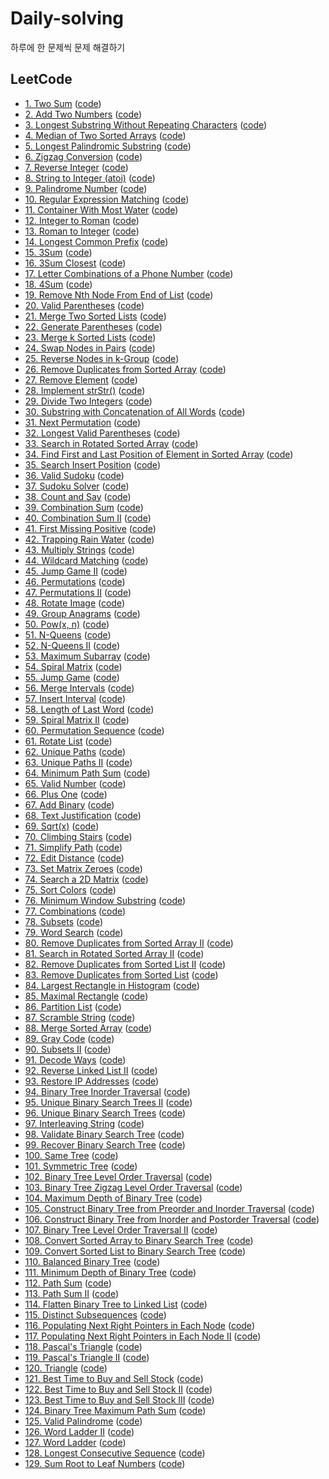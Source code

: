 # Daily-solving
하루에 한 문제씩 문제 해결하기

## LeetCode
- [1. Two Sum](https://leetcode.com/problems/two-sum/) ([code](./leetcode/two-sum.kt))
- [2. Add Two Numbers](https://leetcode.com/problems/add-two-numbers) ([code](./leetcode/add-two-numbers.kt))
- [3. Longest Substring Without Repeating Characters](https://leetcode.com/problems/longest-substring-without-repeating-characters/) ([code](./leetcode/longest-substring-without-repeating-characters.kt))
- [4. Median of Two Sorted Arrays](https://leetcode.com/problems/median-of-two-sorted-arrays/) ([code](./leetcode/median-of-two-sorted-arrays.kt))
- [5. Longest Palindromic Substring](https://leetcode.com/problems/longest-palindromic-substring) ([code](./leetcode/longest-palindromic-substring.kt))
- [6. Zigzag Conversion](https://leetcode.com/problems/zigzag-conversion) ([code](./leetcode/zigzag-conversion.kt))
- [7. Reverse Integer](https://leetcode.com/problems/reverse-integer) ([code](./leetcode/reverse-integer.kt))
- [8. String to Integer (atoi)](https://leetcode.com/problems/string-to-integer-atoi) ([code](./leetcode/string-to-integer-atoi.kt))
- [9. Palindrome Number](https://leetcode.com/problems/palindrome-number) ([code](./leetcode/palindrome-number.kt))
- [10. Regular Expression Matching](https://leetcode.com/problems/regular-expression-matching) ([code](./leetcode/regular-expression-matching.kt))
- [11. Container With Most Water](https://leetcode.com/problems/container-with-most-water) ([code](./leetcode/container-with-most-water.kt))
- [12. Integer to Roman](https://leetcode.com/problems/integer-to-roman) ([code](./leetcode/integer-to-roman.kt))
- [13. Roman to Integer](https://leetcode.com/problems/roman-to-integer) ([code](./leetcode/roman-to-integer.kt))
- [14. Longest Common Prefix](https://leetcode.com/problems/longest-common-prefix) ([code](./leetcode/longest-common-prefix.kt))
- [15. 3Sum](https://leetcode.com/problems/3sum) ([code](./leetcode/3sum.kt))
- [16. 3Sum Closest](https://leetcode.com/problems/3sum-closest) ([code](./leetcode/3sum-closest.kt))
- [17. Letter Combinations of a Phone Number](https://leetcode.com/problems/letter-combinations-of-a-phone-number) ([code](./leetcode/letter-combinations-of-a-phone-number.kt))
- [18. 4Sum](https://leetcode.com/problems/4sum) ([code](./leetcode/4sum.kt))
- [19. Remove Nth Node From End of List](https://leetcode.com/problems/remove-nth-node-from-end-of-list/) ([code](./leetcode/remove-nth-node-from-end-of-list.kt))
- [20. Valid Parentheses](https://leetcode.com/problems/valid-parentheses/) ([code](./leetcode/valid-parentheses.kt))
- [21. Merge Two Sorted Lists](https://leetcode.com/problems/merge-two-sorted-lists) ([code](./leetcode/merge-two-sorted-lists.kt))
- [22. Generate Parentheses](https://leetcode.com/problems/generate-parentheses) ([code](./leetcode/generate-parentheses.kt))
- [23. Merge k Sorted Lists](https://leetcode.com/problems/merge-k-sorted-lists) ([code](./leetcode/merge-k-sorted-lists.kt))
- [24. Swap Nodes in Pairs](https://leetcode.com/problems/swap-nodes-in-pairs) ([code](./leetcode/swap-nodes-in-pairs.kt))
- [25. Reverse Nodes in k-Group](https://leetcode.com/problems/reverse-nodes-in-k-group) ([code](./leetcode/reverse-nodes-in-k-group.kt))
- [26. Remove Duplicates from Sorted Array](https://leetcode.com/problems/remove-duplicates-from-sorted-array) ([code](./leetcode/remove-duplicates-from-sorted-array.kt))
- [27. Remove Element](https://leetcode.com/problems/remove-element/submissions/) ([code](./leetcode/remove-element.kt))
- [28. Implement strStr()](https://leetcode.com/problems/implement-strstr) ([code](./leetcode/implement-strstr.kt))
- [29. Divide Two Integers](https://leetcode.com/problems/divide-two-integers) ([code](./leetcode/divide-two-integers.kt))
- [30. Substring with Concatenation of All Words](https://leetcode.com/problems/substring-with-concatenation-of-all-words/) ([code](./leetcode/substring-with-concatenation-of-all-words.kt))
- [31. Next Permutation](https://leetcode.com/problems/next-permutation) ([code](./leetcode/next-permutation.kt))
- [32. Longest Valid Parentheses](https://leetcode.com/problems/longest-valid-parentheses) ([code](./leetcode/longest-valid-parentheses.kt))
- [33. Search in Rotated Sorted Array](https://leetcode.com/problems/search-in-rotated-sorted-array/) ([code](./leetcode/search-in-rotated-sorted-array.kt))
- [34. Find First and Last Position of Element in Sorted Array](https://leetcode.com/problems/find-first-and-last-position-of-element-in-sorted-array) ([code](./leetcode/find-first-and-last-position-of-element-in-sorted-array.kt))
- [35. Search Insert Position](https://leetcode.com/problems/search-insert-position) ([code](./leetcode/search-insert-position.kt))
- [36. Valid Sudoku](https://leetcode.com/problems/valid-sudoku) ([code](./leetcode/valid-sudoku.kt))
- [37. Sudoku Solver](https://leetcode.com/problems/sudoku-solver/) ([code](./leetcode/sudoku-solver.kt))
- [38. Count and Say](https://leetcode.com/problems/count-and-say) ([code](./leetcode/count-and-say.kt))
- [39. Combination Sum](https://leetcode.com/problems/combination-sum) ([code](./leetcode/combination-sum.kt))
- [40. Combination Sum II](https://leetcode.com/problems/combination-sum-2) ([code](./leetcode/combination-sum-2.kt))
- [41. First Missing Positive](https://leetcode.com/problems/first-missing-positive) ([code](./leetcode/first-missing-positive.kt))
- [42. Trapping Rain Water](https://leetcode.com/problems/trapping-rain-water/) ([code](./leetcode/trapping-rain-water.kt))
- [43. Multiply Strings](https://leetcode.com/problems/multiply-strings/submissions/) ([code](./leetcode/multiply-strings.kt))
- [44. Wildcard Matching](https://leetcode.com/problems/wildcard-matching/) ([code](./leetcode/wildcard-matching.kt))
- [45. Jump Game II](https://leetcode.com/problems/jump-game-ii/) ([code](./leetcode/jump-game-ii.kt))
- [46. Permutations](https://leetcode.com/problems/permutations) ([code](./leetcode/permutations.kt))
- [47. Permutations II](https://leetcode.com/problems/permutations-ii) ([code](./leetcode/permutations-ii.kt))
- [48. Rotate Image](https://leetcode.com/problems/rotate-image) ([code](./leetcode/rotate-image.kt))
- [49. Group Anagrams](https://leetcode.com/problems/group-anagrams) ([code](./leetcode/group-anagrams.kt))
- [50. Pow(x, n)](https://leetcode.com/problems/powx-n) ([code](./leetcode/powx-n.kt))
- [51. N-Queens](https://leetcode.com/problems/n-queens) ([code](./leetcode/n-queens.kt))
- [52. N-Queens II](https://leetcode.com/problems/n-queens-ii/) ([code](./leetcode/n-queens-ii.kt))
- [53. Maximum Subarray](https://leetcode.com/problems/maximum-subarray) ([code](./leetcode/maximum-subarray.kt))
- [54. Spiral Matrix](https://leetcode.com/problems/spiral-matrix) ([code](./leetcode/spiral-matrix.kt))
- [55. Jump Game](https://leetcode.com/problems/jump-game) ([code](./leetcode/jump-game.kt))
- [56. Merge Intervals](https://leetcode.com/problems/merge-intervals) ([code](./leetcode/merge-intervals.kt))
- [57. Insert Interval](https://leetcode.com/problems/insert-interval) ([code](./leetcode/insert-interval.kt))
- [58. Length of Last Word](https://leetcode.com/problems/length-of-last-word) ([code](./leetcode/length-of-last-word.kt))
- [59. Spiral Matrix II](https://leetcode.com/problems/spiral-matrix-ii) ([code](./leetcode/spiral-matrix-ii.kt))
- [60. Permutation Sequence](https://leetcode.com/problems/permutation-sequence) ([code](./leetcode/permutation-sequence.kt))
- [61. Rotate List](https://leetcode.com/problems/rotate-list) ([code](./leetcode/rotate-list.kt))
- [62. Unique Paths](https://leetcode.com/problems/unique-paths) ([code](./leetcode/unique-paths.kt))
- [63. Unique Paths II](https://leetcode.com/problems/unique-paths-ii/) ([code](./leetcode/unique-paths-ii.kt))
- [64. Minimum Path Sum](https://leetcode.com/problems/minimum-path-sum/) ([code](./leetcode/minimum-path-sum.kt))
- [65. Valid Number](https://leetcode.com/problems/valid-number) ([code](./leetcode/valid-number.kt))
- [66. Plus One](https://leetcode.com/problems/plus-one/) ([code](./leetcode/plus-one.kt))
- [67. Add Binary](https://leetcode.com/problems/add-binary/) ([code](./leetcode/add-binary.kt))
- [68. Text Justification](https://leetcode.com/problems/text-justification/) ([code](./leetcode/text-justification.kt))
- [69. Sqrt(x)](https://leetcode.com/problems/sqrtx/) ([code](./leetcode/sqrtx.kt))
- [70. Climbing Stairs](https://leetcode.com/problems/climbing-stairs) ([code](./leetcode/climbing-stairs.kt))
- [71. Simplify Path](https://leetcode.com/problems/simplify-path) ([code](./leetcode/simplify-path.kt))
- [72. Edit Distance](https://leetcode.com/problems/edit-distance) ([code](./leetcode/edit-distance.kt))
- [73. Set Matrix Zeroes](https://leetcode.com/problems/set-matrix-zeroes) ([code](./leetcode/set-matrix-zeroes.kt))
- [74. Search a 2D Matrix](https://leetcode.com/problems/search-a-2d-matrix) ([code](./leetcode/search-a-2d-matrix.kt))
- [75. Sort Colors](https://leetcode.com/problems/sort-colors) ([code](./leetcode/sort-colors.kt))
- [76. Minimum Window Substring](https://leetcode.com/problems/minimum-window-substring) ([code](./leetcode/minimum-window-substring.kt))
- [77. Combinations](https://leetcode.com/problems/combinations) ([code](./leetcode/combinations.kt))
- [78. Subsets](https://leetcode.com/problems/subsets) ([code](./leetcode/subsets.kt))
- [79. Word Search](https://leetcode.com/problems/word-search) ([code](./leetcode/word-search.kt))
- [80. Remove Duplicates from Sorted Array II](https://leetcode.com/problems/remove-duplicates-from-sorted-array-ii) ([code](./leetcode/remove-duplicates-from-sorted-array-ii.kt))
- [81. Search in Rotated Sorted Array II](https://leetcode.com/problems/search-in-rotated-sorted-array-ii) ([code](./leetcode/search-in-rotated-sorted-array-ii.kt))
- [82. Remove Duplicates from Sorted List II](https://leetcode.com/problems/remove-duplicates-from-sorted-list-ii) ([code](./leetcode/remove-duplicates-from-sorted-list-ii.kt))
- [83. Remove Duplicates from Sorted List](https://leetcode.com/problems/remove-duplicates-from-sorted-list) ([code](./leetcode/remove-duplicates-from-sorted-list.kt))
- [84. Largest Rectangle in Histogram](https://leetcode.com/problems/largest-rectangle-in-histogram) ([code](./leetcode/largest-rectangle-in-histogram.kt))
- [85. Maximal Rectangle](https://leetcode.com/problems/maximal-rectangle) ([code](./leetcode/maximal-rectangle.kt))
- [86. Partition List](https://leetcode.com/problems/partition-list) ([code](./leetcode/partition-list.kt))
- [87. Scramble String](https://leetcode.com/problems/scramble-string) ([code](./leetcode/scramble-string.kt))
- [88. Merge Sorted Array](https://leetcode.com/problems/merge-sorted-array/) ([code](./leetcode/merge-sorted-array.kt))
- [89. Gray Code](https://leetcode.com/problems/gray-code) ([code](./leetcode/gray-code.kt))
- [90. Subsets II](https://leetcode.com/problems/subsets-ii) ([code](./leetcode/subsets-ii.kt))
- [91. Decode Ways](https://leetcode.com/problems/decode-ways) ([code](./leetcode/decode-ways.kt))
- [92. Reverse Linked List II](https://leetcode.com/problems/reverse-linked-list-ii) ([code](./leetcode/reverse-linked-list-ii.kt))
- [93. Restore IP Addresses](https://leetcode.com/problems/restore-ip-addresses) ([code](./leetcode/restore-ip-addresses.kt))
- [94. Binary Tree Inorder Traversal](https://leetcode.com/problems/binary-tree-inorder-traversal/) ([code](./leetcode/binary-tree-inorder-traversal.kt))
- [95. Unique Binary Search Trees II](https://leetcode.com/problems/unique-binary-search-trees-ii/) ([code](./leetcode/unique-binary-search-trees-ii.kt))
- [96. Unique Binary Search Trees](https://leetcode.com/problems/unique-binary-search-trees) ([code](./leetcode/unique-binary-search-trees.kt))
- [97. Interleaving String](https://leetcode.com/problems/interleaving-string/) ([code](./leetcode/interleaving-string.kt))
- [98. Validate Binary Search Tree](https://leetcode.com/problems/validate-binary-search-tree/) ([code](./leetcode/validate-binary-search-tree))
- [99. Recover Binary Search Tree](https://leetcode.com/problems/recover-binary-search-tree/) ([code](./leetcode/recover-binary-search-tree.kt))
- [100. Same Tree](https://leetcode.com/problems/same-tree/) ([code](./leetcode/same-tree.kt))
- [101. Symmetric Tree](https://leetcode.com/problems/symmetric-tree) ([code](./leetcode/symmetric-tree.kt))
- [102. Binary Tree Level Order Traversal](https://leetcode.com/problems/binary-tree-level-order-traversal) ([code](./leetcode/binary-tree-level-order-traversal.kt))
- [103. Binary Tree Zigzag Level Order Traversal](https://leetcode.com/problems/binary-tree-zigzag-level-order-traversal) ([code](./leetcode/binary-tree-zigzag-level-order-traversal.kt))
- [104. Maximum Depth of Binary Tree](https://leetcode.com/problems/maximum-depth-of-binary-tree) ([code](./leetcode/maximum-depth-of-binary-tree.kt))
- [105. Construct Binary Tree from Preorder and Inorder Traversal](https://leetcode.com/problems/construct-binary-tree-from-preorder-and-inorder-traversal) ([code](./leetcode/construct-binary-tree-from-preorder-and-inorder-traversal.kt))
- [106. Construct Binary Tree from Inorder and Postorder Traversal](https://leetcode.com/problems/construct-binary-tree-from-inorder-and-postorder-traversal) ([code](./leetcode/construct-binary-tree-from-inorder-and-postorder-traversal.kt))
- [107. Binary Tree Level Order Traversal II](https://leetcode.com/problems/binary-tree-level-order-traversal-ii) ([code](./leetcode/binary-tree-level-order-traversal-ii.kt))
- [108. Convert Sorted Array to Binary Search Tree](https://leetcode.com/problems/convert-sorted-array-to-binary-search-tree) ([code](./leetcode/convert-sorted-array-to-binary-search-tree.kt))
- [109. Convert Sorted List to Binary Search Tree](https://leetcode.com/problems/convert-sorted-list-to-binary-search-tree/) ([code](./leetcode/convert-sorted-list-to-binary-search-tree.kt))
- [110. Balanced Binary Tree](https://leetcode.com/problems/balanced-binary-tree) ([code](./leetcode/balanced-binary-tree.kt))
- [111. Minimum Depth of Binary Tree](https://leetcode.com/problems/minimum-depth-of-binary-tree) ([code](./leetcode/minimum-depth-of-binary-tree.kt))
- [112. Path Sum](https://leetcode.com/problems/path-sum) ([code](./leetcode/path-sum.kt))
- [113. Path Sum II](https://leetcode.com/problems/path-sum-ii) ([code](./leetcode/path-sum-ii.kt))
- [114. Flatten Binary Tree to Linked List](https://leetcode.com/problems/flatten-binary-tree-to-linked-list) ([code](./leetcode/flatten-binary-tree-to-linked-list.kt))
- [115. Distinct Subsequences](https://leetcode.com/problems/distinct-subsequences) ([code](./leetcode/distinct-subsequences.kt))
- [116. Populating Next Right Pointers in Each Node](https://leetcode.com/problems/populating-next-right-pointers-in-each-node) ([code](./leetcode/populating-next-right-pointers-in-each-node.kt))
- [117. Populating Next Right Pointers in Each Node II](https://leetcode.com/problems/populating-next-right-pointers-in-each-node-ii) ([code](./leetcode/populating-next-right-pointers-in-each-node-ii.kt))
- [118. Pascal's Triangle](https://leetcode.com/problems/pascals-triangle) ([code](./leetcode/pascals-triangle.kt))
- [119. Pascal's Triangle II](https://leetcode.com/problems/pascals-triangle-ii) ([code](./leetcode/pascals-triangle-ii.kt))
- [120. Triangle](https://leetcode.com/problems/triangle) ([code](./leetcode/triangle.kt))
- [121. Best Time to Buy and Sell Stock](https://leetcode.com/problems/best-time-to-buy-and-sell-stock) ([code](./leetcode/best-time-to-buy-and-sell-stock.kt))
- [122. Best Time to Buy and Sell Stock II](https://leetcode.com/problems/best-time-to-buy-and-sell-stock-ii) ([code](./leetcode/best-time-to-buy-and-sell-stock-ii.kt))
- [123. Best Time to Buy and Sell Stock III](https://leetcode.com/problems/best-time-to-buy-and-sell-stock-iii) ([code](./leetcode/best-time-to-buy-and-sell-stock-iii.kt))
- [124. Binary Tree Maximum Path Sum](https://leetcode.com/problems/binary-tree-maximum-path-sum) ([code](./leetcode/binary-tree-maximum-path-sum.kt))
- [125. Valid Palindrome](https://leetcode.com/problems/valid-palindrome) ([code](./leetcode/valid-palindrome.kt))
- [126. Word Ladder II](https://leetcode.com/problems/word-ladder-ii) ([code](./leetcode/word-ladder-ii.kt))
- [127. Word Ladder](https://leetcode.com/problems/word-ladder) ([code](./leetcode/word-ladder.kt))
- [128. Longest Consecutive Sequence](https://leetcode.com/problems/longest-consecutive-sequence) ([code](./leetcode/longest-consecutive-sequence.kt))
- [129. Sum Root to Leaf Numbers](https://leetcode.com/problems/sum-root-to-leaf-numbers) ([code](./leetcode/sum-root-to-leaf-numbers.kt))
